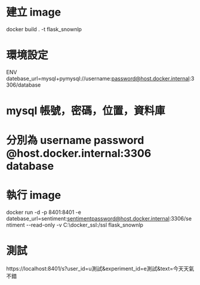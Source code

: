 # 建立 image
docker build . -t flask_snownlp

# 環境設定
ENV datebase_url=mysql+pymysql://username:password@host.docker.internal:3306/database

# mysql 帳號，密碼，位置，資料庫
# 分別為 username password @host.docker.internal:3306 database

# 執行 image

docker run -d -p 8401:8401 -e datebase_url=sentiment:sentimentpassword@host.docker.internal:3306/sentiment --read-only -v C:\docker_ssl:/ssl flask_snownlp

# 測試
https://localhost:8401/s?user_id=u測試&experiment_id=e測試&text=今天天氣不錯

